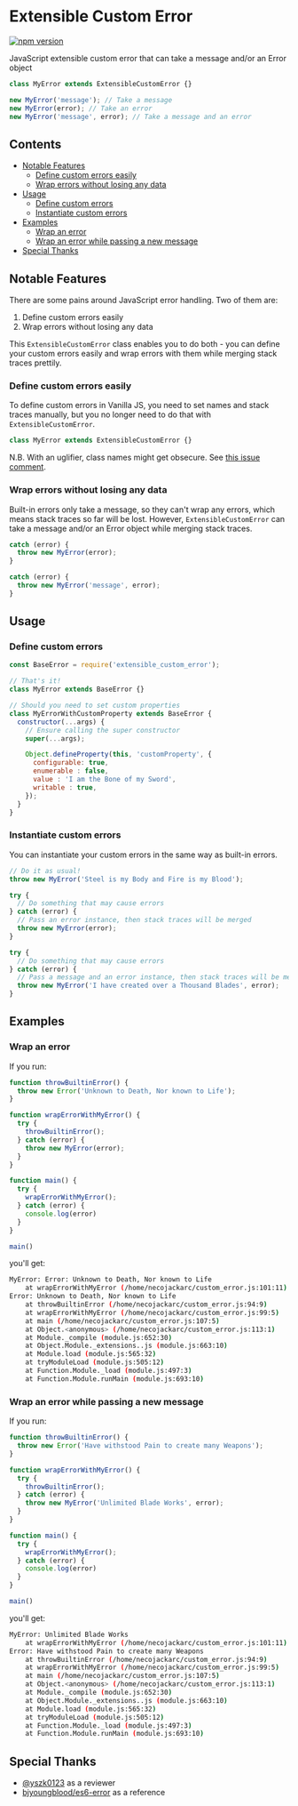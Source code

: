 # Extensible Custom Error
[![npm version](https://badge.fury.io/js/extensible-custom-error.svg)](https://badge.fury.io/js/extensible-custom-error)

JavaScript extensible custom error that can take a message and/or an Error object

```js
class MyError extends ExtensibleCustomError {}

new MyError('message'); // Take a message
new MyError(error); // Take an error
new MyError('message', error); // Take a message and an error
```

## Contents

* [Notable Features](#notable-features)
  * [Define custom errors easily](#define-custom-errors-easily)
  * [Wrap errors without losing any data](#wrap-errors-without-losing-any-data)
* [Usage](#usage)
  * [Define custom errors](#define-custom-errors)
  * [Instantiate custom errors](#instantiate-custom-errors)
* [Examples](#examples)
  * [Wrap an error](#wrap-an-error)
  * [Wrap an error while passing a new message](#wrap-an-error-while-passing-a-new-message)
* [Special Thanks](#special-thanks)

## Notable Features
There are some pains around JavaScript error handling.
Two of them are:

1. Define custom errors easily
2. Wrap errors without losing any data

This `ExtensibleCustomError` class enables you to do both - you can define your custom errors easily and wrap errors with them while merging stack traces prettily.

### Define custom errors easily
To define custom errors in Vanilla JS, you need to set names and stack traces manually, but you no longer need to do that with `ExtensibleCustomError`.

```js
class MyError extends ExtensibleCustomError {}
```

N.B. With an uglifier, class names might get obsecure. See [this issue comment](https://github.com/bjyoungblood/es6-error/issues/31#issuecomment-301128220).

### Wrap errors without losing any data
Built-in errors only take a message, so they can't wrap any errors, which means stack traces so far will be lost.
However, `ExtensibleCustomError` can take a message and/or an Error object while merging stack traces.

```js
catch (error) {
  throw new MyError(error);
}
```

```js
catch (error) {
  throw new MyError('message', error);
}
```

## Usage

### Define custom errors
```js
const BaseError = require('extensible_custom_error');

// That's it!
class MyError extends BaseError {}
```

```js
// Should you need to set custom properties
class MyErrorWithCustomProperty extends BaseError {
  constructor(...args) {
    // Ensure calling the super constructor
    super(...args);

    Object.defineProperty(this, 'customProperty', {
      configurable: true,
      enumerable : false,
      value : 'I am the Bone of my Sword',
      writable : true,
    });
  }
}
```

### Instantiate custom errors
You can instantiate your custom errors in the same way as built-in errors.

```js
// Do it as usual!
throw new MyError('Steel is my Body and Fire is my Blood');
```

```js
try {
  // Do something that may cause errors
} catch (error) {
  // Pass an error instance, then stack traces will be merged
  throw new MyError(error);
}
```

```js
try {
  // Do something that may cause errors
} catch (error) {
  // Pass a message and an error instance, then stack traces will be merged
  throw new MyError('I have created over a Thousand Blades', error);
}
```

## Examples

### Wrap an error
If you run:

```js
function throwBuiltinError() {
  throw new Error('Unknown to Death, Nor known to Life');
}

function wrapErrorWithMyError() {
  try {
    throwBuiltinError();
  } catch (error) {
    throw new MyError(error);
  }
}

function main() {
  try {
    wrapErrorWithMyError();
  } catch (error) {
    console.log(error)
  }
}

main()
```

you'll get:

```bash
MyError: Error: Unknown to Death, Nor known to Life
    at wrapErrorWithMyError (/home/necojackarc/custom_error.js:101:11)
Error: Unknown to Death, Nor known to Life
    at throwBuiltinError (/home/necojackarc/custom_error.js:94:9)
    at wrapErrorWithMyError (/home/necojackarc/custom_error.js:99:5)
    at main (/home/necojackarc/custom_error.js:107:5)
    at Object.<anonymous> (/home/necojackarc/custom_error.js:113:1)
    at Module._compile (module.js:652:30)
    at Object.Module._extensions..js (module.js:663:10)
    at Module.load (module.js:565:32)
    at tryModuleLoad (module.js:505:12)
    at Function.Module._load (module.js:497:3)
    at Function.Module.runMain (module.js:693:10)
```

### Wrap an error while passing a new message

If you run:

```js
function throwBuiltinError() {
  throw new Error('Have withstood Pain to create many Weapons');
}

function wrapErrorWithMyError() {
  try {
    throwBuiltinError();
  } catch (error) {
    throw new MyError('Unlimited Blade Works', error);
  }
}

function main() {
  try {
    wrapErrorWithMyError();
  } catch (error) {
    console.log(error)
  }
}

main()
```

you'll get:

```bash
MyError: Unlimited Blade Works
    at wrapErrorWithMyError (/home/necojackarc/custom_error.js:101:11)
Error: Have withstood Pain to create many Weapons
    at throwBuiltinError (/home/necojackarc/custom_error.js:94:9)
    at wrapErrorWithMyError (/home/necojackarc/custom_error.js:99:5)
    at main (/home/necojackarc/custom_error.js:107:5)
    at Object.<anonymous> (/home/necojackarc/custom_error.js:113:1)
    at Module._compile (module.js:652:30)
    at Object.Module._extensions..js (module.js:663:10)
    at Module.load (module.js:565:32)
    at tryModuleLoad (module.js:505:12)
    at Function.Module._load (module.js:497:3)
    at Function.Module.runMain (module.js:693:10)
```

## Special Thanks
* [@yszk0123](https://github.com/yszk0123) as a reviewer
* [bjyoungblood/es6-error](https://github.com/bjyoungblood/es6-error) as a reference
